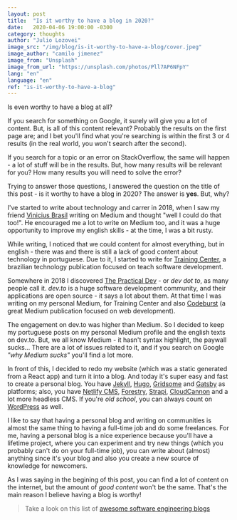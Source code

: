 ```yaml
---
layout: post
title:  "Is it worthy to have a blog in 2020?"
date:   2020-04-06 19:00:00 -0300
category: thoughts
author: "Julio Lozovei"
image_src: "/img/blog/is-it-worthy-to-have-a-blog/cover.jpeg"
image_author: "camilo jimenez"
image_from: "Unsplash"
image_from_url: "https://unsplash.com/photos/Pll7AP6NFpY"
lang: "en"
language: "en"
ref: "is-it-worthy-to-have-a-blog"
---
```

Is even worthy to have a blog at all?
<!--more-->
If you search for something on Google, it surely will give you a lot of content. But, is all of this content relevant? Probably the results on the first page are; and I bet you'll find what you're searching is within the first 3 or 4 results (in the real world, you won't search after the second).

If you search for a topic or an error on StackOverflow, the same will happen - a lot of stuff will be in the results. But, how many results will be relevant for you? How many results you will need to solve the error?

Trying to answer those questions, I answered the question on the title of this post - is it worthy to have a blog in 2020? The answer is **yes**. But, why?

I've started to write about technology and carrer in 2018, when I saw my friend [Vinicius Brasil](https://vnbrs.com) writing on Medium and thought "well I could do that too!". He encouraged me a lot to write on Medium too, and it was a huge opportunity to improve my english skills - at the time, I was a bit rusty.

While writing, I noticed that we could content for almost everything, but in english - there was and there is still a lack of good content about technology in portuguese. Due to it, I started to write for [Training Center](https://medium.com/trainingcenter), a brazilian technology publication focused on teach software development.

Somewhere in 2018 I discovered [The Practical Dev](https://dev.to) - or _dev dot to_, as many people call it. _dev.to_ is a huge software development community, and their applications are open source - it says a lot about them. At that time I was writing on my personal Medium, for Training Center and also [Codeburst](https://codeburst.io/) (a great Medium publication focused on web development).

The engagement on dev.to was higher than Medium. So I decided to keep my portuguese posts on my personal Medium profile and the english texts on dev.to. But, we all know Medium - it hasn't syntax highlight, the paywall sucks... There are a lot of issues related to it, and if you search on Google _"why Medium sucks"_ you'll find a lot more.

In front of this, I decided to redo my website (which was a static generated from a React app) and turn it into a blog. And today it's super easy and fast to create a personal blog. You have [Jekyll](https://jekyllrb.com/), [Hugo](https://gohugo.io/), [Gridsome](https://gridsome.org/) and [Gatsby](https://www.gatsbyjs.org/) as platforms; also, you have [Netlify CMS](https://www.netlifycms.org/), [Forestry](https://forestry.io/), [Strapi](https://strapi.io/), [CloudCannon](https://cloudcannon.com/) and a lot more headless CMS. If you're _old school_, you can always count on [WordPress](https://wordpress.com) as well.

I like to say that having a personal blog and writing on communities is almost the same thing to having a full-time job and do some freelances. For me, having a personal blog is a nice experience because you'll have a lifetime project, where you can experiment and try new things (which you probably can't do on your full-time job), you can write about (almost) anything since it's your blog and also you create a new source of knowledge for newcomers.

As I was saying in the begining of this post, you can find a lot of content on the internet, but the amount of _good content_ won't be the same. That's the main reason I believe having a blog is worthy!

> Take a look on this list of [awesome software engineering blogs](https://github.com/kilimchoi/engineering-blogs)
